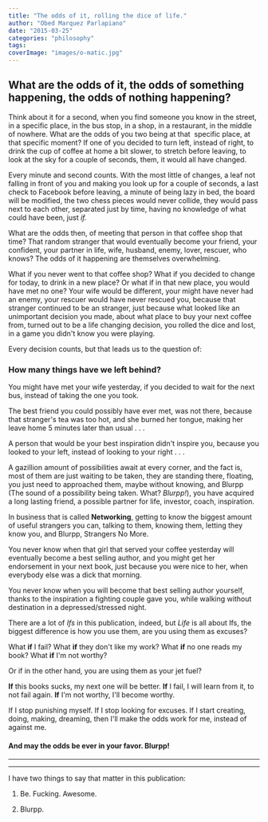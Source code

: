 ```yaml
---
title: "The odds of it, rolling the dice of life."
author: "Obed Marquez Parlapiano"
date: "2015-03-25"
categories: "philosophy"
tags:
coverImage: "images/o-matic.jpg"
---
```


## What are the odds of it, the odds of something happening, the odds of nothing happening?

Think about it for a second, when you find someone you know in the street, in a specific place, in the bus stop, in a shop, in a restaurant, in the middle of nowhere. What are the odds of you two being at that  specific place, at that specific moment? If one of you decided to turn left, instead of right, to drink the cup of coffee at home a bit slower, to stretch before leaving, to look at the sky for a couple of seconds, them, it would all have changed.

Every minute and second counts. With the most little of changes, a leaf not falling in front of you and making you look up for a couple of seconds, a last check to Facebook before leaving, a minute of being lazy in bed, the board will be modified, the two chess pieces would never collide, they would pass next to each other, separated just by time, having no knowledge of what could have been, just _if._

What are the odds then, of meeting that person in that coffee shop that time? That random stranger that would eventually become your friend, your confident, your partner in life, wife, husband, enemy, lover, rescuer, who knows? The odds of it happening are themselves overwhelming.

What if you never went to that coffee shop? What if you decided to change for today, to drink in a new place? Or what if in that new place, you would have met no one? Your wife would be different, your might have never had an enemy, your rescuer would have never rescued you, because that stranger continued to be an stranger, just because what looked like an unimportant decision you made, about what place to buy your next coffee from, turned out to be a life changing decision, you rolled the dice and lost, in a game you didn't know you were playing.

Every decision counts, but that leads us to the question of:

### How many things have we left behind?

You might have met your wife yesterday, if you decided to wait for the next bus, instead of taking the one you took.

The best friend you could possibly have ever met, was not there, because that stranger's tea was too hot, and she burned her tongue, making her leave home 5 minutes later than usual . . .

A person that would be your best inspiration didn't inspire you, because you looked to your left, instead of looking to your right . . .

A gazillion amount of possibilities await at every corner, and the fact is, most of them are just waiting to be taken, they are standing there, floating, you just need to approached them, maybe without knowing, and Blurpp (The sound of a possibility being taken. What? _Blurpp!_), you have acquired a long lasting friend, a possible partner for life, investor, coach, inspiration.

In business that is called **Networking**, getting to know the biggest amount of useful strangers you can, talking to them, knowing them, letting they know you, and Blurpp, Strangers No More.

You never know when that girl that served your coffee yesterday will eventually become a best selling author, and you might get her endorsement in your next book, just because you were nice to her, when everybody else was a dick that morning.

You never know when you will become that best selling author yourself, thanks to the inspiration a fighting couple gave you, while walking without destination in a depressed/stressed night.

There are a lot of _Ifs_ in this publication, indeed, but _Life_ is all about Ifs, the biggest difference is how you use them, are you using them as excuses?

What **if** I fail? What **if** they don't like my work? What **if** no one reads my book? What **if** I'm not worthy?

Or if in the other hand, you are using them as your jet fuel?

**If** this books sucks, my next one will be better. **If** I fail, I will learn from it, to not fail again. **If** I'm not worthy, I'll become worthy.

If I stop punishing myself. If I stop looking for excuses. If I start creating, doing, making, dreaming, then I'll make the odds work for me, instead of against me.

#### And may the odds be ever in your favor. **Blurpp!**

* * *

* * *

I have two things to say that matter in this publication:

1) Be. Fucking. Awesome.

2) Blurpp.
